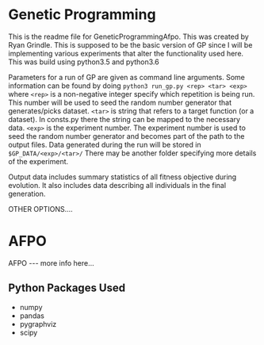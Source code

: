 # Genetic Programming

This is the readme file for GeneticProgrammingAfpo. This was created by Ryan Grindle. This is supposed to be the basic version of GP since I will be implementing various experiments that alter the functionality used here. This was build using python3.5 and python3.6

Parameters for a run of GP are given as command line arguments. Some information can be found by doing `python3 run_gp.py <rep> <tar> <exp>` where `<rep>` is a non-negative integer specify which repetition is being run. This number will be used to seed the random number generator that generates/picks dataset. `<tar>` is string that refers to a target function (or a dataset). In consts.py there the string can be mapped to the necessary data. `<exp>` is the experiment number. The experiment number is used to seed the random number generator and becomes part of the path to the output files. Data generated during the run will be stored in
`$GP_DATA/<exp>/<tar>/`
There may be another folder specifying more details of the experiment.

Output data includes summary statistics of all fitness objective during evolution. It also includes data describing all individuals in the final generation.

OTHER OPTIONS....

# AFPO
AFPO --- more info here...

## Python Packages Used
* numpy
* pandas
* pygraphviz
* scipy
